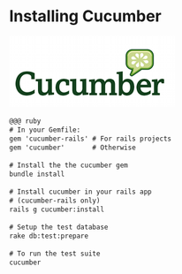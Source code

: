 <!SLIDE setup-title>

# Installing Cucumber
![Cucumber](cucumber.png)

<!SLIDE setup>

    @@@ ruby
    # In your Gemfile:
    gem 'cucumber-rails' # For rails projects
    gem 'cucumber'       # Otherwise

    # Install the the cucumber gem
    bundle install

    # Install cucumber in your rails app 
    # (cucumber-rails only)
    rails g cucumber:install

    # Setup the test database
    rake db:test:prepare

    # To run the test suite
    cucumber
